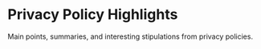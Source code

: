 # Privacy Policy Highlights

Main points, summaries, and interesting stipulations from privacy policies. 
